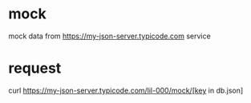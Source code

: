 # mock
mock data from https://my-json-server.typicode.com service

# request
curl https://my-json-server.typicode.com/lil-000/mock/[key in db.json]
